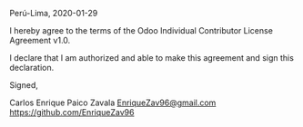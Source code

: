Perú-Lima, 2020-01-29

I hereby agree to the terms of the Odoo Individual Contributor License Agreement v1.0.

I declare that I am authorized and able to make this agreement and sign this declaration.

Signed,

Carlos Enrique Paico Zavala EnriqueZav96@gmail.com https://github.com/EnriqueZav96
